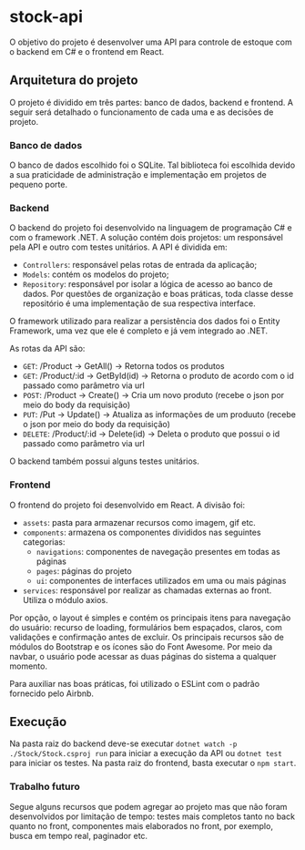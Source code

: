 # stock-api
O objetivo do projeto é desenvolver uma API para controle de estoque com o backend em C# e o frontend em React.

## Arquitetura do projeto
O projeto é dividido em três partes: banco de dados, backend e frontend. A seguir será detalhado o funcionamento de cada uma e as decisões de projeto.

### Banco de dados
O banco de dados escolhido foi o SQLite. Tal biblioteca foi escolhida devido a sua praticidade de administração e implementação em projetos de pequeno porte.

### Backend
O backend do projeto foi desenvolvido na linguagem de programação C# e com o framework .NET. A solução contém dois projetos: um responsável pela API e outro com testes unitários. A API é dividida em:
  * `Controllers`: responsável pelas rotas de entrada da aplicação;
  * `Models`: contém os modelos do projeto;
  * `Repository`: responsável por isolar a lógica de acesso ao banco de dados. Por questões de organização e boas práticas, toda classe desse repositório é uma implementação de sua respectiva interface. 

O framework utilizado para realizar a persistência dos dados foi o Entity Framework, uma vez que ele é completo e já vem integrado ao .NET.

As rotas da API são:
  * `GET`: /Product -> GetAll() -> Retorna todos os produtos
  * `GET`: /Product/:id -> GetById(id) -> Retorna o produto de acordo com o id passado como parâmetro via url
  * `POST`: /Product -> Create() -> Cria um novo produto (recebe o json por meio do body da requisição)
  * `PUT`: /Put -> Update() -> Atualiza as informações de um produuto (recebe o json por meio do body da requisição)
  * `DELETE`: /Product/:id -> Delete(id) -> Deleta o produto que possui o id passado como parâmetro via url
  
O backend também possui alguns testes unitários.
  
### Frontend
O frontend do projeto foi desenvolvido em React. A divisão foi:
  * `assets`: pasta para armazenar recursos como imagem, gif etc.
  * `components`: armazena os componentes divididos nas seguintes categorias:
    * `navigations`: componentes de navegação presentes em todas as páginas
    * `pages`: páginas do projeto
    * `ui`: componentes de interfaces utilizados em uma ou mais páginas
  * `services`: responsável por realizar as chamadas externas ao front. Utiliza o módulo axios.

Por opção, o layout é simples e contém os principais itens para navegação do usuário: recurso de loading, formulários bem espaçados, claros, com validações e confirmação antes de excluir. Os principais recursos são de módulos do Bootstrap e os ícones são do Font Awesome. Por meio da navbar, o usuário pode acessar as duas páginas do sistema a qualquer momento.

Para auxiliar nas boas práticas, foi utilizado o ESLint com o padrão fornecido pelo Airbnb.

## Execução
Na pasta raiz do backend deve-se executar `dotnet watch -p ./Stock/Stock.csproj run` para iniciar a execução da API ou `dotnet test` para iniciar os testes.
Na pasta raiz do frontend, basta executar o `npm start`.

### Trabalho futuro
Segue alguns recursos que podem agregar ao projeto mas que não foram desenvolvidos por limitação de tempo: testes mais completos tanto no back quanto no front, componentes mais elaborados no front, por exemplo, busca em tempo real, paginador etc.
